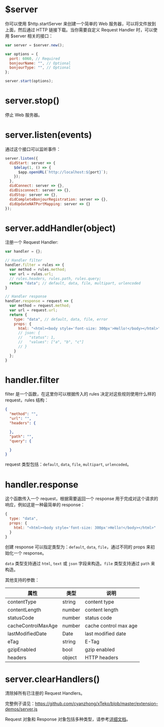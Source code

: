 # $server

你可以使用 $http.startServer 来创建一个简单的 Web 服务器，可以将文件放到上面，然后通过 HTTP 链接下载。当你需要自定义 Request Handler 时，可以使用 $server 相关的接口：

```js
var server = $server.new();

var options = {
  port: 6060, // Required
  bonjourName: "", // Optional
  bonjourType: "", // Optional
};

server.start(options);
```

# server.stop()

停止 Web 服务器。

# server.listen(events)

通过这个接口可以监听事件：

```js
server.listen({
  didStart: server => {
    $delay(1, () => {
      $app.openURL(`http://localhost:${port}`);
    });
  },
  didConnect: server => {},
  didDisconnect: server => {},
  didStop: server => {},
  didCompleteBonjourRegistration: server => {},
  didUpdateNATPortMapping: server => {}
});
```

# server.addHandler(object)

注册一个 Request Handler:

```js
var handler = {};

// Handler filter
handler.filter = rules => {
  var method = rules.method;
  var url = rules.url;
  // rules.headers, rules.path, rules.query;
  return "data"; // default, data, file, multipart, urlencoded
}

// Handler response
handler.response = request => {
  var method = request.method;
  var url = request.url;
  return {
    type: "data", // default, data, file, error
    props: {
      html: "<html><body style='font-size: 300px'>Hello!</body></html>"
      // json: {
      //   "status": 1,
      //   "values": ["a", "b", "c"]
      // }
    }
  };
}
```

 # handler.filter

 filter 是一个函数，在这里你可以根据传入的 rules 决定对这些规则使用什么样的 request，rules 结构：

```json
{
  "method": "",
  "url": "",
  "headers": {

  },
  "path": "",
  "query": {

  }
}
```

request 类型包括：`default`, `data`, `file`, `multipart`, `urlencoded`。

# handler.response

这个函数传入一个 request，根据需要返回一个 response 用于完成对这个请求的响应，例如这是一种最简单的 response：

```js
{
  type: "data",
  props: {
    html: "<html><body style='font-size: 300px'>Hello!</body></html>"
  }
}
```

创建 response 可以指定类型为：`default`, `data`, `file`，通过不同的 props 来初始化一个 response。

`data` 类型支持通过 `html`, `text` 或 `json` 字段来构造。`file` 类型支持通过 `path` 来构造。

其他支持的参数：

属性 | 类型 | 说明
---|---|---
contentType | string | content type
contentLength | number | content length
statusCode | number | status code
cacheControlMaxAge | number | cache control max age
lastModifiedDate | Date | last modified date
eTag | string | E-Tag
gzipEnabled | bool | gzip enabled
headers | object | HTTP headers

# server.clearHandlers()

清除掉所有已注册的 Request Handlers。

完整例子请见：https://github.com/cyanzhong/xTeko/blob/master/extension-demos/server.js

Request 对象和 Response 对象包括多种类型，请参考[详细文档](object/server.md)。